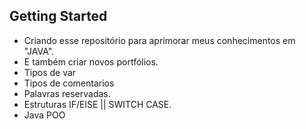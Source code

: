 ## Getting Started
- Criando esse repositório para aprimorar meus conhecimentos em "JAVA".
- E também criar novos portfólios.
- Tipos de var
- Tipos de comentarios
- Palavras reservadas.
- Estruturas IF/ElSE || SWITCH CASE.
- Java POO
